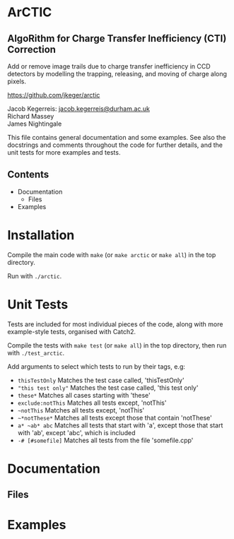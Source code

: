 ArCTIC
======

AlgoRithm for Charge Transfer Inefficiency (CTI) Correction
-----------------------------------------------------------

Add or remove image trails due to charge transfer inefficiency in CCD detectors
by modelling the trapping, releasing, and moving of charge along pixels.

https://github.com/jkeger/arctic

Jacob Kegerreis: jacob.kegerreis@durham.ac.uk  
Richard Massey  
James Nightingale  

This file contains general documentation and some examples. See also the 
docstrings and comments throughout the code for further details, and the unit 
tests for more examples and tests.


Contents
--------
+ Documentation
    + Files
+ Examples


Installation
============
Compile the main code with `make` (or `make arctic` or `make all`) in the top 
directory.

Run with `./arctic`.


Unit Tests
==========
Tests are included for most individual pieces of the code, along with more 
example-style tests, organised with Catch2.

Compile the tests with `make test` (or `make all`) in the top directory, then 
run with `./test_arctic`.

Add arguments to select which tests to run by their tags, e.g:
+ `thisTestOnly`        Matches the test case called, 'thisTestOnly'
+ `"this test only"`    Matches the test case called, 'this test only'
+ `these*`              Matches all cases starting with 'these'
+ `exclude:notThis`     Matches all tests except, 'notThis'
+ `~notThis`            Matches all tests except, 'notThis'
+ `~*notThese*`         Matches all tests except those that contain 'notThese'
+ `a* ~ab* abc`         Matches all tests that start with 'a', except those that
                        start with 'ab', except 'abc', which is included
+ `-# [#somefile]`      Matches all tests from the file 'somefile.cpp'


Documentation
=============

Files
-----



Examples
========
